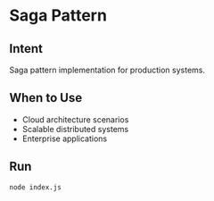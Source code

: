 # Saga Pattern

## Intent
Saga pattern implementation for production systems.

## When to Use
- Cloud architecture scenarios
- Scalable distributed systems
- Enterprise applications

## Run
```bash
node index.js
```

